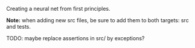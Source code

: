 Creating a neural net from first principles.

**Note:** when adding new src files, be sure to add them to both targets: src and tests.

TODO:
maybe replace assertions in src/ by exceptions?
